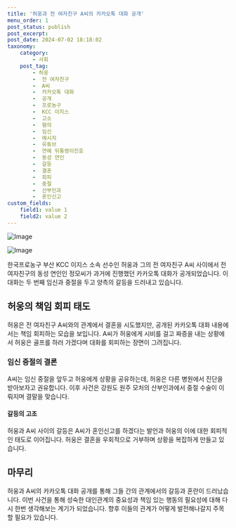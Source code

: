 ```yaml
---
title: '허웅과 전 여자친구 A씨의 카카오톡 대화 공개'
menu_order: 1
post_status: publish
post_excerpt: 
post_date: 2024-07-02 18:18:02
taxonomy:
    category:
        - 사회
    post_tag:
        - 허웅
        -  전 여자친구
        -  A씨
        -  카카오톡 대화
        -  공개
        -  프로농구
        -  KCC 이지스
        -  고소
        -  혐의
        -  임신
        -  메시지
        -  유튜브
        -  연예 뒤통령이진호
        -  동성 연인
        -  갈등
        -  결혼
        -  회피
        -  중절
        -  산부인과
        -  혼인신고
custom_fields:
    field1: value 1
    field2: value 2
---
```


![Image](https://imgnews.pstatic.net/image/025/2024/07/02/0003370707_001_20240702154413839.jpg?type=w647)

![Image](https://imgnews.pstatic.net/image/025/2024/07/02/0003370707_002_20240702154413880.jpg?type=w647)

한국프로농구 부산 KCC 이지스 소속 선수인 허웅과 그의 전 여자친구 A씨 사이에서 전 여자친구의 동성 연인인 정모씨가 과거에 진행했던 카카오톡 대화가 공개되었습니다. 이 대화는 두 번째 임신과 중절을 두고 양측의 갈등을 드러내고 있습니다.
## 허웅의 책임 회피 태도
허웅은 전 여자친구 A씨와의 관계에서 결혼을 시도했지만, 공개된 카카오톡 대화 내용에서는 책임 회피하는 모습을 보입니다. A씨가 허웅에게 시비를 걸고 짜증을 내는 상황에서 허웅은 골프를 하러 가겠다며 대화를 회피하는 장면이 그려집니다.
### 임신 중절의 결론
A씨는 임신 중절을 앞두고 허웅에게 상황을 공유하는데, 허웅은 다른 병원에서 진단을 받아보자고 권유합니다. 이후 사건은 강원도 원주 모처의 산부인과에서 중절 수술이 이뤄지며 결말을 맞습니다.
#### 갈등의 고조
허웅과 A씨 사이의 갈등은 A씨가 혼인신고를 하겠다는 발언과 허웅의 이에 대한 회피적인 태도로 이어집니다. 허웅은 결혼을 우회적으로 거부하며 상황을 복잡하게 만들고 있습니다.
## 마무리
허웅과 A씨의 카카오톡 대화 공개를 통해 그들 간의 관계에서의 갈등과 혼란이 드러났습니다. 이번 사건을 통해 성숙한 대인관계의 중요성과 책임 있는 행동의 필요성에 대해 다시 한번 생각해보는 계기가 되었습니다. 향후 이들의 관계가 어떻게 발전해나갈지 주목할 필요가 있습니다.
